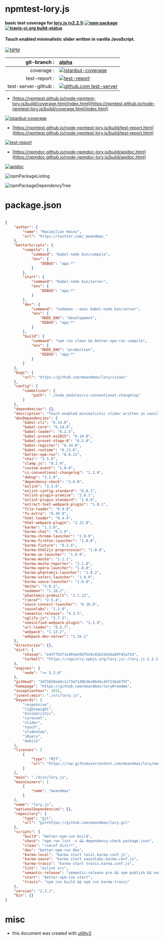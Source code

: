 # npmtest-lory.js

#### basic test coverage for  [lory.js (v2.2.1)](https://github.com/meandmax/lory#readme)  [![npm package](https://img.shields.io/npm/v/npmtest-lory.js.svg?style=flat-square)](https://www.npmjs.org/package/npmtest-lory.js) [![travis-ci.org build-status](https://api.travis-ci.org/npmtest/node-npmtest-lory.js.svg)](https://travis-ci.org/npmtest/node-npmtest-lory.js)

#### Touch enabled minimalistic slider written in vanilla JavaScript.

[![NPM](https://nodei.co/npm/lory.js.png?downloads=true&downloadRank=true&stars=true)](https://www.npmjs.com/package/lory.js)

| git-branch : | [alpha](https://github.com/npmtest/node-npmtest-lory.js/tree/alpha)|
|--:|:--|
| coverage : | [![istanbul-coverage](https://npmtest.github.io/node-npmtest-lory.js/build/coverage.badge.svg)](https://npmtest.github.io/node-npmtest-lory.js/build/coverage.html/index.html)|
| test-report : | [![test-report](https://npmtest.github.io/node-npmtest-lory.js/build/test-report.badge.svg)](https://npmtest.github.io/node-npmtest-lory.js/build/test-report.html)|
| test-server-github : | [![github.com test-server](https://npmtest.github.io/node-npmtest-lory.js/GitHub-Mark-32px.png)](https://npmtest.github.io/node-npmtest-lory.js/build/app/index.html) | | build-artifacts : | [![build-artifacts](https://npmtest.github.io/node-npmtest-lory.js/glyphicons_144_folder_open.png)](https://github.com/npmtest/node-npmtest-lory.js/tree/gh-pages/build)|

- [https://npmtest.github.io/node-npmtest-lory.js/build/coverage.html/index.html](https://npmtest.github.io/node-npmtest-lory.js/build/coverage.html/index.html)

[![istanbul-coverage](https://npmtest.github.io/node-npmtest-lory.js/build/screenCapture.buildCi.browser.%252Ftmp%252Fbuild%252Fcoverage.lib.html.png)](https://npmtest.github.io/node-npmtest-lory.js/build/coverage.html/index.html)

- [https://npmtest.github.io/node-npmtest-lory.js/build/test-report.html](https://npmtest.github.io/node-npmtest-lory.js/build/test-report.html)

[![test-report](https://npmtest.github.io/node-npmtest-lory.js/build/screenCapture.buildCi.browser.%252Ftmp%252Fbuild%252Ftest-report.html.png)](https://npmtest.github.io/node-npmtest-lory.js/build/test-report.html)

- [https://npmdoc.github.io/node-npmdoc-lory.js/build/apidoc.html](https://npmdoc.github.io/node-npmdoc-lory.js/build/apidoc.html)

[![apidoc](https://npmdoc.github.io/node-npmdoc-lory.js/build/screenCapture.buildCi.browser.%252Ftmp%252Fbuild%252Fapidoc.html.png)](https://npmdoc.github.io/node-npmdoc-lory.js/build/apidoc.html)

![npmPackageListing](https://npmtest.github.io/node-npmtest-lory.js/build/screenCapture.npmPackageListing.svg)

![npmPackageDependencyTree](https://npmtest.github.io/node-npmtest-lory.js/build/screenCapture.npmPackageDependencyTree.svg)



# package.json

```json

{
    "author": {
        "name": "Maximilian Heinz",
        "url": "https://twitter.com/_meandmax_"
    },
    "betterScripts": {
        "compile": {
            "command": "babel-node bin/compile",
            "env": {
                "DEBUG": "app:*"
            }
        },
        "start": {
            "command": "babel-node bin/server",
            "env": {
                "DEBUG": "app:*"
            }
        },
        "dev": {
            "command": "nodemon --exec babel-node bin/server",
            "env": {
                "NODE_ENV": "development",
                "DEBUG": "app:*"
            }
        },
        "build": {
            "command": "npm run clean && better-npm-run compile",
            "env": {
                "NODE_ENV": "production",
                "DEBUG": "app:*"
            }
        }
    },
    "bugs": {
        "url": "https://github.com/meandmax/lory/issues"
    },
    "config": {
        "commitizen": {
            "path": "./node_modules/cz-conventional-changelog"
        }
    },
    "dependencies": {},
    "description": "Touch enabled minimalistic slider written in vanilla JavaScript.",
    "devDependencies": {
        "babel-cli": "6.14.0",
        "babel-core": "6.14.0",
        "babel-loader": "6.2.5",
        "babel-preset-es2015": "6.14.0",
        "babel-preset-stage-0": "6.5.0",
        "babel-register": "6.14.0",
        "babel-runtime": "6.11.6",
        "better-npm-run": "0.0.11",
        "chai": "3.5.0",
        "clamp.js": "0.2.9",
        "custom-event": "1.0.0",
        "cz-conventional-changelog": "1.2.0",
        "debug": "2.2.0",
        "dependency-check": "2.6.0",
        "eslint": "3.5.0",
        "eslint-config-standard": "6.0.1",
        "eslint-plugin-promise": "2.0.1",
        "eslint-plugin-standard": "2.0.0",
        "extract-text-webpack-plugin": "1.0.1",
        "file-loader": "0.9.0",
        "fs-extra": "0.30.0",
        "html-loader": "0.4.4",
        "html-webpack-plugin": "2.22.0",
        "karma": "1.3.0",
        "karma-chai": "0.1.0",
        "karma-chrome-launcher": "2.0.0",
        "karma-firefox-launcher": "1.0.0",
        "karma-fixture": "0.2.6",
        "karma-html2js-preprocessor": "1.0.0",
        "karma-ie-launcher": "1.0.0",
        "karma-mocha": "1.1.1",
        "karma-mocha-reporter": "2.1.0",
        "karma-opera-launcher": "1.0.0",
        "karma-phantomjs-launcher": "1.0.2",
        "karma-safari-launcher": "1.0.0",
        "karma-sauce-launcher": "1.0.0",
        "mocha": "3.0.2",
        "nodemon": "1.10.2",
        "phantomjs-prebuilt": "2.1.12",
        "rimraf": "2.5.4",
        "sauce-connect-launcher": "0.16.0",
        "saucelabs": "1.3.0",
        "semantic-release": "4.3.5",
        "uglify-js": "2.7.3",
        "unminified-webpack-plugin": "1.1.0",
        "url-loader": "0.5.7",
        "webpack": "1.13.2",
        "webpack-dev-server": "1.16.1"
    },
    "directories": {},
    "dist": {
        "shasum": "e45ff82f1e403ee9df5e9c01b31636a09f45a743",
        "tarball": "https://registry.npmjs.org/lory.js/-/lory.js-2.2.1.tgz"
    },
    "engines": {
        "node": ">= 5.2.0"
    },
    "gitHead": "3d71658eddc1cf3af1d9b3ba9b44c43f216a5797",
    "homepage": "https://github.com/meandmax/lory#readme",
    "inceptionYear": 2015,
    "jsnext:main": "./src/lory.js",
    "keywords": [
        "responsive",
        "lightweight",
        "minimalistic",
        "carousel",
        "slider",
        "touch",
        "slideshow",
        "jQuery",
        "mobile"
    ],
    "licenses": [
        {
            "type": "MIT",
            "url": "https://raw.githubusercontent.com/meandmax/lory/master/LICENSE"
        }
    ],
    "main": "./dist/lory.js",
    "maintainers": [
        {
            "name": "meandmax"
        }
    ],
    "name": "lory.js",
    "optionalDependencies": {},
    "repository": {
        "type": "git",
        "url": "git+https://github.com/meandmax/lory.git"
    },
    "scripts": {
        "build": "better-npm-run build",
        "check": "npm run lint -s && dependency-check package.json",
        "clean": "rimraf dist/*",
        "dev": "better-npm-run dev",
        "karma-local": "karma start local.karma.conf.js",
        "karma-sauce": "karma start saucelabs.karma.conf.js",
        "karma-travis": "karma start travis.karma.conf.js",
        "lint": "eslint src",
        "semantic-release": "semantic-release pre && npm publish && semantic-release post",
        "start": "better-npm-run start",
        "travis": "npm run build && npm run karma-travis"
    },
    "version": "2.2.1",
    "bin": {}
}
```



# misc
- this document was created with [utility2](https://github.com/kaizhu256/node-utility2)
